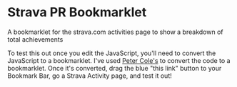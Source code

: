 Strava PR Bookmarklet
=====================

A bookmarklet for the strava.com activities page to show a breakdown of total achievements

To test this out once you edit the JavaScript, you'll need to convert the JavaScript to a bookmarklet. I've used [Peter Cole's](http://mrcoles.com/bookmarklet/) to convert the code to a bookmarklet. Once it's converted, drag the blue "this link" button to your Bookmark Bar, go a Strava Activity page, and test it out!
